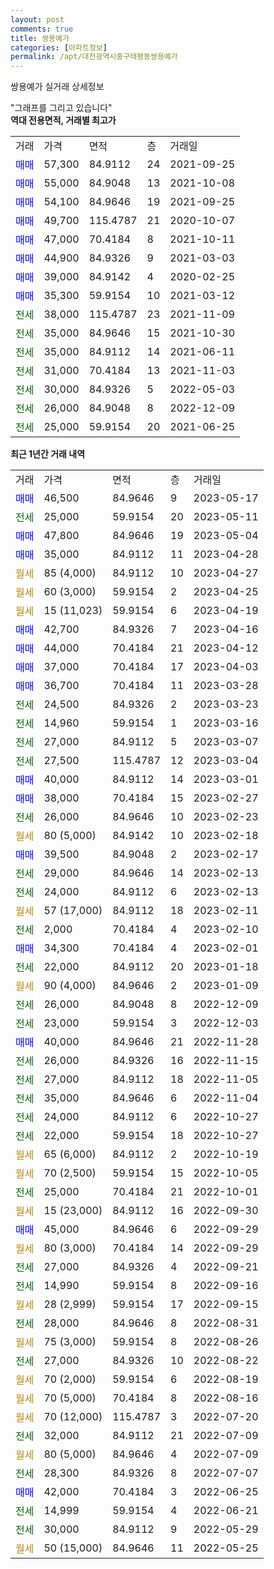 ```yaml
---
layout: post
comments: true
title: 쌍용예가
categories: [아파트정보]
permalink: /apt/대전광역시중구태평동쌍용예가
---
```


쌍용예가 실거래 상세정보

<script type="text/javascript">
  google.charts.load('current', {'packages':['line', 'corechart']});
  google.charts.setOnLoadCallback(drawChart);

  function drawChart() {
    var data = new google.visualization.DataTable();
    data.addColumn('date', '거래일');
    data.addColumn('number', "매매");
    data.addColumn('number', "전세");
    data.addColumn('number', "전매");

    data.addRows([[new Date(Date.parse("2023-05-17")), 46500, null, null], [new Date(Date.parse("2023-05-11")), null, 25000, null], [new Date(Date.parse("2023-05-04")), 47800, null, null], [new Date(Date.parse("2023-04-28")), 35000, null, null], [new Date(Date.parse("2023-04-27")), null, null, null], [new Date(Date.parse("2023-04-25")), null, null, null], [new Date(Date.parse("2023-04-19")), null, null, null], [new Date(Date.parse("2023-04-16")), 42700, null, null], [new Date(Date.parse("2023-04-12")), 44000, null, null], [new Date(Date.parse("2023-04-03")), 37000, null, null], [new Date(Date.parse("2023-03-28")), 36700, null, null], [new Date(Date.parse("2023-03-23")), null, 24500, null], [new Date(Date.parse("2023-03-16")), null, 14960, null], [new Date(Date.parse("2023-03-07")), null, 27000, null], [new Date(Date.parse("2023-03-04")), null, 27500, null], [new Date(Date.parse("2023-03-01")), 40000, null, null], [new Date(Date.parse("2023-02-27")), 38000, null, null], [new Date(Date.parse("2023-02-23")), null, 26000, null], [new Date(Date.parse("2023-02-18")), null, null, null], [new Date(Date.parse("2023-02-17")), 39500, null, null], [new Date(Date.parse("2023-02-13")), null, 29000, null], [new Date(Date.parse("2023-02-13")), null, 24000, null], [new Date(Date.parse("2023-02-11")), null, null, null], [new Date(Date.parse("2023-02-10")), null, 2000, null], [new Date(Date.parse("2023-02-01")), 34300, null, null], [new Date(Date.parse("2023-01-18")), null, 22000, null], [new Date(Date.parse("2023-01-09")), null, null, null], [new Date(Date.parse("2022-12-09")), null, 26000, null], [new Date(Date.parse("2022-12-03")), null, 23000, null], [new Date(Date.parse("2022-11-28")), 40000, null, null], [new Date(Date.parse("2022-11-15")), null, 26000, null], [new Date(Date.parse("2022-11-05")), null, 27000, null], [new Date(Date.parse("2022-11-04")), null, 35000, null], [new Date(Date.parse("2022-10-27")), null, 24000, null], [new Date(Date.parse("2022-10-27")), null, 22000, null], [new Date(Date.parse("2022-10-19")), null, null, null], [new Date(Date.parse("2022-10-05")), null, null, null], [new Date(Date.parse("2022-10-01")), null, 25000, null], [new Date(Date.parse("2022-09-30")), null, null, null], [new Date(Date.parse("2022-09-29")), 45000, null, null], [new Date(Date.parse("2022-09-29")), null, null, null], [new Date(Date.parse("2022-09-21")), null, 27000, null], [new Date(Date.parse("2022-09-16")), null, 14990, null], [new Date(Date.parse("2022-09-15")), null, null, null], [new Date(Date.parse("2022-08-31")), null, 28000, null], [new Date(Date.parse("2022-08-26")), null, null, null], [new Date(Date.parse("2022-08-22")), null, 27000, null], [new Date(Date.parse("2022-08-19")), null, null, null], [new Date(Date.parse("2022-08-16")), null, null, null], [new Date(Date.parse("2022-07-20")), null, null, null], [new Date(Date.parse("2022-07-09")), null, 32000, null], [new Date(Date.parse("2022-07-09")), null, null, null], [new Date(Date.parse("2022-07-07")), null, 28300, null], [new Date(Date.parse("2022-06-25")), 42000, null, null], [new Date(Date.parse("2022-06-21")), null, 14999, null], [new Date(Date.parse("2022-05-29")), null, 30000, null], [new Date(Date.parse("2022-05-25")), null, null, null]]);

    var options = {
      hAxis: {
        format: 'yyyy/MM/dd'
      },    
      lineWidth: 0,
      pointsVisible: true,    
      title: '최근 1년간 유형별 실거래가 분포',
      legend: { position: 'bottom' }
    };

    var formatter = new google.visualization.NumberFormat({pattern:'###,###'} );
    formatter.format(data, 1);
    formatter.format(data, 2);
    
    setTimeout(function() {
        var chart = new google.visualization.LineChart(document.getElementById('columnchart_material'));
        chart.draw(data, (options));
        document.getElementById('loading').style.display = 'none';
    }, 200);
  }
</script>


<div id="loading" style="z-index:20; display: block; margin-left: 0px">"그래프를 그리고 있습니다"</div>
<div id="columnchart_material" style="width: 95%; margin-left: 0px; display: block"></div>
<!-- contents start -->
<b>역대 전용면적, 거래별 최고가</b>
<table class="sortable">
    <tr>
      <td>거래</td>
      <td>가격</td>
      <td>면적</td>
      <td>층</td>
      <td>거래일</td>
    </tr>
        <tr>
          <td><a style="color: blue">매매</a></td>
          <td>57,300</td>
          <td>84.9112</td>
          <td>24</td>
          <td>2021-09-25</td>
        </tr>            <tr>
          <td><a style="color: blue">매매</a></td>
          <td>55,000</td>
          <td>84.9048</td>
          <td>13</td>
          <td>2021-10-08</td>
        </tr>            <tr>
          <td><a style="color: blue">매매</a></td>
          <td>54,100</td>
          <td>84.9646</td>
          <td>19</td>
          <td>2021-09-25</td>
        </tr>            <tr>
          <td><a style="color: blue">매매</a></td>
          <td>49,700</td>
          <td>115.4787</td>
          <td>21</td>
          <td>2020-10-07</td>
        </tr>            <tr>
          <td><a style="color: blue">매매</a></td>
          <td>47,000</td>
          <td>70.4184</td>
          <td>8</td>
          <td>2021-10-11</td>
        </tr>            <tr>
          <td><a style="color: blue">매매</a></td>
          <td>44,900</td>
          <td>84.9326</td>
          <td>9</td>
          <td>2021-03-03</td>
        </tr>            <tr>
          <td><a style="color: blue">매매</a></td>
          <td>39,000</td>
          <td>84.9142</td>
          <td>4</td>
          <td>2020-02-25</td>
        </tr>            <tr>
          <td><a style="color: blue">매매</a></td>
          <td>35,300</td>
          <td>59.9154</td>
          <td>10</td>
          <td>2021-03-12</td>
        </tr>        
        <tr>
              <td><a style="color: darkgreen">전세</a></td>
              <td>38,000</td>
              <td>115.4787</td>
              <td>23</td>
              <td>2021-11-09</td>
            </tr>            <tr>
              <td><a style="color: darkgreen">전세</a></td>
              <td>35,000</td>
              <td>84.9646</td>
              <td>15</td>
              <td>2021-10-30</td>
            </tr>            <tr>
              <td><a style="color: darkgreen">전세</a></td>
              <td>35,000</td>
              <td>84.9112</td>
              <td>14</td>
              <td>2021-06-11</td>
            </tr>            <tr>
              <td><a style="color: darkgreen">전세</a></td>
              <td>31,000</td>
              <td>70.4184</td>
              <td>13</td>
              <td>2021-11-03</td>
            </tr>            <tr>
              <td><a style="color: darkgreen">전세</a></td>
              <td>30,000</td>
              <td>84.9326</td>
              <td>5</td>
              <td>2022-05-03</td>
            </tr>            <tr>
              <td><a style="color: darkgreen">전세</a></td>
              <td>26,000</td>
              <td>84.9048</td>
              <td>8</td>
              <td>2022-12-09</td>
            </tr>            <tr>
              <td><a style="color: darkgreen">전세</a></td>
              <td>25,000</td>
              <td>59.9154</td>
              <td>20</td>
              <td>2021-06-25</td>
            </tr>        
    
</table>

<b>최근 1년간 거래 내역</b>

<table class="sortable">
    <tr>
      <td>거래</td>
      <td>가격</td>
      <td>면적</td>
      <td>층</td>
      <td>거래일</td>
    </tr>
    <tr>
      <td><a style="color: blue">매매</a></td>
      <td>46,500</td>
      <td>84.9646</td>
      <td>9</td>
      <td>2023-05-17</td>
    </tr>          <tr>
      <td><a style="color: darkgreen">전세</a></td>
      <td>25,000</td>
      <td>59.9154</td>
      <td>20</td>
      <td>2023-05-11</td>
    </tr>          <tr>
      <td><a style="color: blue">매매</a></td>
      <td>47,800</td>
      <td>84.9646</td>
      <td>19</td>
      <td>2023-05-04</td>
    </tr>          <tr>
      <td><a style="color: blue">매매</a></td>
      <td>35,000</td>
      <td>84.9112</td>
      <td>11</td>
      <td>2023-04-28</td>
    </tr>          <tr>
      <td><a style="color: darkgoldenrod">월세</a></td>
      <td>85 (4,000)</td>
      <td>84.9112</td>
      <td>10</td>
      <td>2023-04-27</td>
    </tr>          <tr>
      <td><a style="color: darkgoldenrod">월세</a></td>
      <td>60 (3,000)</td>
      <td>59.9154</td>
      <td>2</td>
      <td>2023-04-25</td>
    </tr>          <tr>
      <td><a style="color: darkgoldenrod">월세</a></td>
      <td>15 (11,023)</td>
      <td>59.9154</td>
      <td>6</td>
      <td>2023-04-19</td>
    </tr>          <tr>
      <td><a style="color: blue">매매</a></td>
      <td>42,700</td>
      <td>84.9326</td>
      <td>7</td>
      <td>2023-04-16</td>
    </tr>          <tr>
      <td><a style="color: blue">매매</a></td>
      <td>44,000</td>
      <td>70.4184</td>
      <td>21</td>
      <td>2023-04-12</td>
    </tr>          <tr>
      <td><a style="color: blue">매매</a></td>
      <td>37,000</td>
      <td>70.4184</td>
      <td>17</td>
      <td>2023-04-03</td>
    </tr>          <tr>
      <td><a style="color: blue">매매</a></td>
      <td>36,700</td>
      <td>70.4184</td>
      <td>11</td>
      <td>2023-03-28</td>
    </tr>          <tr>
      <td><a style="color: darkgreen">전세</a></td>
      <td>24,500</td>
      <td>84.9326</td>
      <td>2</td>
      <td>2023-03-23</td>
    </tr>          <tr>
      <td><a style="color: darkgreen">전세</a></td>
      <td>14,960</td>
      <td>59.9154</td>
      <td>1</td>
      <td>2023-03-16</td>
    </tr>          <tr>
      <td><a style="color: darkgreen">전세</a></td>
      <td>27,000</td>
      <td>84.9112</td>
      <td>5</td>
      <td>2023-03-07</td>
    </tr>          <tr>
      <td><a style="color: darkgreen">전세</a></td>
      <td>27,500</td>
      <td>115.4787</td>
      <td>12</td>
      <td>2023-03-04</td>
    </tr>          <tr>
      <td><a style="color: blue">매매</a></td>
      <td>40,000</td>
      <td>84.9112</td>
      <td>14</td>
      <td>2023-03-01</td>
    </tr>          <tr>
      <td><a style="color: blue">매매</a></td>
      <td>38,000</td>
      <td>70.4184</td>
      <td>15</td>
      <td>2023-02-27</td>
    </tr>          <tr>
      <td><a style="color: darkgreen">전세</a></td>
      <td>26,000</td>
      <td>84.9646</td>
      <td>10</td>
      <td>2023-02-23</td>
    </tr>          <tr>
      <td><a style="color: darkgoldenrod">월세</a></td>
      <td>80 (5,000)</td>
      <td>84.9142</td>
      <td>10</td>
      <td>2023-02-18</td>
    </tr>          <tr>
      <td><a style="color: blue">매매</a></td>
      <td>39,500</td>
      <td>84.9048</td>
      <td>2</td>
      <td>2023-02-17</td>
    </tr>          <tr>
      <td><a style="color: darkgreen">전세</a></td>
      <td>29,000</td>
      <td>84.9646</td>
      <td>14</td>
      <td>2023-02-13</td>
    </tr>          <tr>
      <td><a style="color: darkgreen">전세</a></td>
      <td>24,000</td>
      <td>84.9112</td>
      <td>6</td>
      <td>2023-02-13</td>
    </tr>          <tr>
      <td><a style="color: darkgoldenrod">월세</a></td>
      <td>57 (17,000)</td>
      <td>84.9112</td>
      <td>18</td>
      <td>2023-02-11</td>
    </tr>          <tr>
      <td><a style="color: darkgreen">전세</a></td>
      <td>2,000</td>
      <td>70.4184</td>
      <td>4</td>
      <td>2023-02-10</td>
    </tr>          <tr>
      <td><a style="color: blue">매매</a></td>
      <td>34,300</td>
      <td>70.4184</td>
      <td>4</td>
      <td>2023-02-01</td>
    </tr>          <tr>
      <td><a style="color: darkgreen">전세</a></td>
      <td>22,000</td>
      <td>84.9112</td>
      <td>20</td>
      <td>2023-01-18</td>
    </tr>          <tr>
      <td><a style="color: darkgoldenrod">월세</a></td>
      <td>90 (4,000)</td>
      <td>84.9646</td>
      <td>2</td>
      <td>2023-01-09</td>
    </tr>          <tr>
      <td><a style="color: darkgreen">전세</a></td>
      <td>26,000</td>
      <td>84.9048</td>
      <td>8</td>
      <td>2022-12-09</td>
    </tr>          <tr>
      <td><a style="color: darkgreen">전세</a></td>
      <td>23,000</td>
      <td>59.9154</td>
      <td>3</td>
      <td>2022-12-03</td>
    </tr>          <tr>
      <td><a style="color: blue">매매</a></td>
      <td>40,000</td>
      <td>84.9646</td>
      <td>21</td>
      <td>2022-11-28</td>
    </tr>          <tr>
      <td><a style="color: darkgreen">전세</a></td>
      <td>26,000</td>
      <td>84.9326</td>
      <td>16</td>
      <td>2022-11-15</td>
    </tr>          <tr>
      <td><a style="color: darkgreen">전세</a></td>
      <td>27,000</td>
      <td>84.9112</td>
      <td>18</td>
      <td>2022-11-05</td>
    </tr>          <tr>
      <td><a style="color: darkgreen">전세</a></td>
      <td>35,000</td>
      <td>84.9646</td>
      <td>6</td>
      <td>2022-11-04</td>
    </tr>          <tr>
      <td><a style="color: darkgreen">전세</a></td>
      <td>24,000</td>
      <td>84.9112</td>
      <td>6</td>
      <td>2022-10-27</td>
    </tr>          <tr>
      <td><a style="color: darkgreen">전세</a></td>
      <td>22,000</td>
      <td>59.9154</td>
      <td>18</td>
      <td>2022-10-27</td>
    </tr>          <tr>
      <td><a style="color: darkgoldenrod">월세</a></td>
      <td>65 (6,000)</td>
      <td>84.9112</td>
      <td>2</td>
      <td>2022-10-19</td>
    </tr>          <tr>
      <td><a style="color: darkgoldenrod">월세</a></td>
      <td>70 (2,500)</td>
      <td>59.9154</td>
      <td>15</td>
      <td>2022-10-05</td>
    </tr>          <tr>
      <td><a style="color: darkgreen">전세</a></td>
      <td>25,000</td>
      <td>70.4184</td>
      <td>21</td>
      <td>2022-10-01</td>
    </tr>          <tr>
      <td><a style="color: darkgoldenrod">월세</a></td>
      <td>15 (23,000)</td>
      <td>84.9112</td>
      <td>16</td>
      <td>2022-09-30</td>
    </tr>          <tr>
      <td><a style="color: blue">매매</a></td>
      <td>45,000</td>
      <td>84.9646</td>
      <td>6</td>
      <td>2022-09-29</td>
    </tr>          <tr>
      <td><a style="color: darkgoldenrod">월세</a></td>
      <td>80 (3,000)</td>
      <td>70.4184</td>
      <td>14</td>
      <td>2022-09-29</td>
    </tr>          <tr>
      <td><a style="color: darkgreen">전세</a></td>
      <td>27,000</td>
      <td>84.9326</td>
      <td>4</td>
      <td>2022-09-21</td>
    </tr>          <tr>
      <td><a style="color: darkgreen">전세</a></td>
      <td>14,990</td>
      <td>59.9154</td>
      <td>8</td>
      <td>2022-09-16</td>
    </tr>          <tr>
      <td><a style="color: darkgoldenrod">월세</a></td>
      <td>28 (2,999)</td>
      <td>59.9154</td>
      <td>17</td>
      <td>2022-09-15</td>
    </tr>          <tr>
      <td><a style="color: darkgreen">전세</a></td>
      <td>28,000</td>
      <td>84.9646</td>
      <td>8</td>
      <td>2022-08-31</td>
    </tr>          <tr>
      <td><a style="color: darkgoldenrod">월세</a></td>
      <td>75 (3,000)</td>
      <td>59.9154</td>
      <td>8</td>
      <td>2022-08-26</td>
    </tr>          <tr>
      <td><a style="color: darkgreen">전세</a></td>
      <td>27,000</td>
      <td>84.9326</td>
      <td>10</td>
      <td>2022-08-22</td>
    </tr>          <tr>
      <td><a style="color: darkgoldenrod">월세</a></td>
      <td>70 (2,000)</td>
      <td>59.9154</td>
      <td>6</td>
      <td>2022-08-19</td>
    </tr>          <tr>
      <td><a style="color: darkgoldenrod">월세</a></td>
      <td>70 (5,000)</td>
      <td>70.4184</td>
      <td>8</td>
      <td>2022-08-16</td>
    </tr>          <tr>
      <td><a style="color: darkgoldenrod">월세</a></td>
      <td>70 (12,000)</td>
      <td>115.4787</td>
      <td>3</td>
      <td>2022-07-20</td>
    </tr>          <tr>
      <td><a style="color: darkgreen">전세</a></td>
      <td>32,000</td>
      <td>84.9112</td>
      <td>21</td>
      <td>2022-07-09</td>
    </tr>          <tr>
      <td><a style="color: darkgoldenrod">월세</a></td>
      <td>80 (5,000)</td>
      <td>84.9646</td>
      <td>4</td>
      <td>2022-07-09</td>
    </tr>          <tr>
      <td><a style="color: darkgreen">전세</a></td>
      <td>28,300</td>
      <td>84.9326</td>
      <td>8</td>
      <td>2022-07-07</td>
    </tr>          <tr>
      <td><a style="color: blue">매매</a></td>
      <td>42,000</td>
      <td>70.4184</td>
      <td>3</td>
      <td>2022-06-25</td>
    </tr>          <tr>
      <td><a style="color: darkgreen">전세</a></td>
      <td>14,999</td>
      <td>59.9154</td>
      <td>4</td>
      <td>2022-06-21</td>
    </tr>          <tr>
      <td><a style="color: darkgreen">전세</a></td>
      <td>30,000</td>
      <td>84.9112</td>
      <td>9</td>
      <td>2022-05-29</td>
    </tr>          <tr>
      <td><a style="color: darkgoldenrod">월세</a></td>
      <td>50 (15,000)</td>
      <td>84.9646</td>
      <td>11</td>
      <td>2022-05-25</td>
    </tr>      </table>
<!-- contents end -->    

